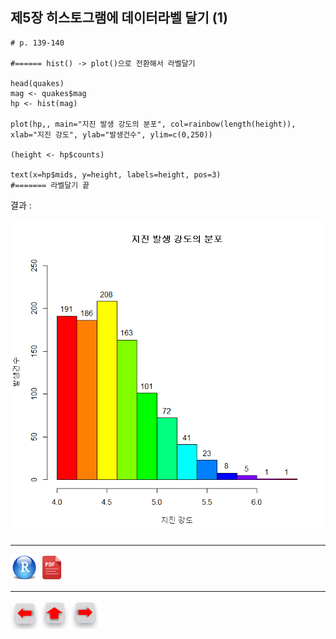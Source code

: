 ## 제5장 히스토그램에 데이터라벨 달기 (1)



```{r}
# p. 139-140

#====== hist() -> plot()으로 전환해서 라벨달기

head(quakes)
mag <- quakes$mag
hp <- hist(mag)	 

plot(hp,, main="지진 발생 강도의 분포", col=rainbow(length(height)), xlab="지진 강도", ylab="발생건수", ylim=c(0,250))

(height <- hp$counts)

text(x=hp$mids, y=height, labels=height, pos=3)
#======= 라벨달기 끝
```

결과 : 

![img](images/COMF_1803281514197df00079.bmp)



------

 [<img src="images/R.png" alt="R" style="zoom:80%;" />](source/ch_5_131_Labelling_Grouped_Bar_Chart.R) [<img src="images/pdf_image.png" alt="pdf_image" style="zoom:80%;" />](pdf/ch_5_131_Labelling_Grouped_Bar_Chart.prf)

------

[<img src="images/l-arrow.png" alt="l-arrow" style="zoom:67%;" />](ch_5_131_Labelling_Grouped_Bar_Chart.html)    [<img src="images/home-arrow.png" alt="home-arrow" style="zoom:67%;" />](index.html)    [<img src="images/r-arrow.png" alt="r-arrow" style="zoom:67%;" />](ch_5_141_Labelling_Histogram_02.html)

